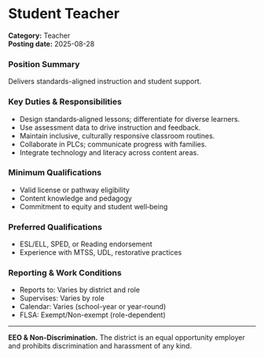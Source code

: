 # Student Teacher

**Category:** Teacher  
**Posting date:** 2025-08-28

### Position Summary

Delivers standards-aligned instruction and student support.

### Key Duties & Responsibilities
- Design standards‑aligned lessons; differentiate for diverse learners.
- Use assessment data to drive instruction and feedback.
- Maintain inclusive, culturally responsive classroom routines.
- Collaborate in PLCs; communicate progress with families.
- Integrate technology and literacy across content areas.

### Minimum Qualifications
- Valid license or pathway eligibility
- Content knowledge and pedagogy
- Commitment to equity and student well‑being

### Preferred Qualifications
- ESL/ELL, SPED, or Reading endorsement
- Experience with MTSS, UDL, restorative practices

### Reporting & Work Conditions
- Reports to: Varies by district and role
- Supervises: Varies by role
- Calendar: Varies (school-year or year-round)
- FLSA: Exempt/Non-exempt (role-dependent)

---
**EEO & Non-Discrimination.** The district is an equal opportunity employer and prohibits discrimination and harassment of any kind.
